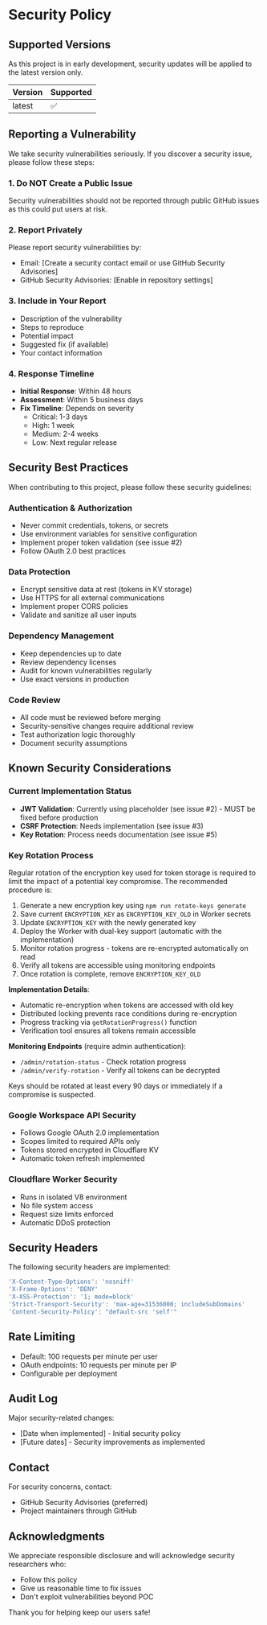 # Security Policy

## Supported Versions

As this project is in early development, security updates will be applied to the latest version only.

| Version | Supported          |
| ------- | ------------------ |
| latest  | :white_check_mark: |

## Reporting a Vulnerability

We take security vulnerabilities seriously. If you discover a security issue, please follow these steps:

### 1. Do NOT Create a Public Issue

Security vulnerabilities should not be reported through public GitHub issues as this could put users at risk.

### 2. Report Privately

Please report security vulnerabilities by:

- Email: [Create a security contact email or use GitHub Security Advisories]
- GitHub Security Advisories: [Enable in repository settings]

### 3. Include in Your Report

- Description of the vulnerability
- Steps to reproduce
- Potential impact
- Suggested fix (if available)
- Your contact information

### 4. Response Timeline

- **Initial Response**: Within 48 hours
- **Assessment**: Within 5 business days
- **Fix Timeline**: Depends on severity
  - Critical: 1-3 days
  - High: 1 week
  - Medium: 2-4 weeks
  - Low: Next regular release

## Security Best Practices

When contributing to this project, please follow these security guidelines:

### Authentication & Authorization
- Never commit credentials, tokens, or secrets
- Use environment variables for sensitive configuration
- Implement proper token validation (see issue #2)
- Follow OAuth 2.0 best practices

### Data Protection
- Encrypt sensitive data at rest (tokens in KV storage)
- Use HTTPS for all external communications
- Implement proper CORS policies
- Validate and sanitize all user inputs

### Dependency Management
- Keep dependencies up to date
- Review dependency licenses
- Audit for known vulnerabilities regularly
- Use exact versions in production

### Code Review
- All code must be reviewed before merging
- Security-sensitive changes require additional review
- Test authorization logic thoroughly
- Document security assumptions

## Known Security Considerations

### Current Implementation Status
- **JWT Validation**: Currently using placeholder (see issue #2) - MUST be fixed before production
- **CSRF Protection**: Needs implementation (see issue #3)
- **Key Rotation**: Process needs documentation (see issue #5)

### Key Rotation Process

Regular rotation of the encryption key used for token storage is required to
limit the impact of a potential key compromise. The recommended procedure is:

1. Generate a new encryption key using `npm run rotate-keys generate`
2. Save current `ENCRYPTION_KEY` as `ENCRYPTION_KEY_OLD` in Worker secrets
3. Update `ENCRYPTION_KEY` with the newly generated key
4. Deploy the Worker with dual-key support (automatic with the implementation)
5. Monitor rotation progress - tokens are re-encrypted automatically on read
6. Verify all tokens are accessible using monitoring endpoints
7. Once rotation is complete, remove `ENCRYPTION_KEY_OLD`

**Implementation Details**:
- Automatic re-encryption when tokens are accessed with old key
- Distributed locking prevents race conditions during re-encryption
- Progress tracking via `getRotationProgress()` function
- Verification tool ensures all tokens remain accessible

**Monitoring Endpoints** (require admin authentication):
- `/admin/rotation-status` - Check rotation progress
- `/admin/verify-rotation` - Verify all tokens can be decrypted

Keys should be rotated at least every 90 days or immediately if a compromise is
suspected.

### Google Workspace API Security
- Follows Google OAuth 2.0 implementation
- Scopes limited to required APIs only
- Tokens stored encrypted in Cloudflare KV
- Automatic token refresh implemented

### Cloudflare Worker Security
- Runs in isolated V8 environment
- No file system access
- Request size limits enforced
- Automatic DDoS protection

## Security Headers

The following security headers are implemented:
```typescript
'X-Content-Type-Options': 'nosniff'
'X-Frame-Options': 'DENY'
'X-XSS-Protection': '1; mode=block'
'Strict-Transport-Security': 'max-age=31536000; includeSubDomains'
'Content-Security-Policy': "default-src 'self'"
```

## Rate Limiting

- Default: 100 requests per minute per user
- OAuth endpoints: 10 requests per minute per IP
- Configurable per deployment

## Audit Log

Major security-related changes:
- [Date when implemented] - Initial security policy
- [Future dates] - Security improvements as implemented

## Contact

For security concerns, contact:
- GitHub Security Advisories (preferred)
- Project maintainers through GitHub

## Acknowledgments

We appreciate responsible disclosure and will acknowledge security researchers who:
- Follow this policy
- Give us reasonable time to fix issues
- Don't exploit vulnerabilities beyond POC

Thank you for helping keep our users safe!